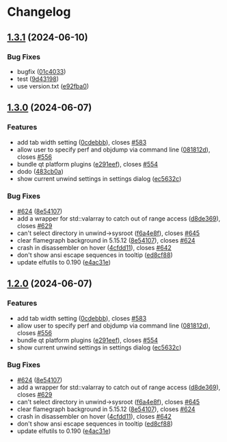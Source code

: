 # Changelog

## [1.3.1](https://github.com/lievenhey/hotspot/compare/v1.3.0...v1.3.1) (2024-06-10)


### Bug Fixes

* bugfix ([01c4033](https://github.com/lievenhey/hotspot/commit/01c403340573698742d27b088f2bc1287a723fde))
* test ([9d43198](https://github.com/lievenhey/hotspot/commit/9d43198efb1b05a446577749d18dd76831c5bd16))
* use version.txt ([e92fba0](https://github.com/lievenhey/hotspot/commit/e92fba0da1fe83c7c7b52bc89453fbe3e9de5280))

## [1.3.0](https://github.com/lievenhey/hotspot/compare/v1.2.0...v1.3.0) (2024-06-07)


### Features

* add tab width setting ([0cdebbb](https://github.com/lievenhey/hotspot/commit/0cdebbb7dd7f7a00302405ed8eb20dcd322db31f)), closes [#583](https://github.com/lievenhey/hotspot/issues/583)
* allow user to specify perf and objdump via command line ([081812d](https://github.com/lievenhey/hotspot/commit/081812dba0470990b3e7d1e5f435459767c8efca)), closes [#556](https://github.com/lievenhey/hotspot/issues/556)
* bundle qt platform plugins ([e291eef](https://github.com/lievenhey/hotspot/commit/e291eef5999709d6750cd8fc5040711cf75d3429)), closes [#554](https://github.com/lievenhey/hotspot/issues/554)
* dodo ([483cb0a](https://github.com/lievenhey/hotspot/commit/483cb0ab4f041dfdc5edafeddd22bdaaa7afdd80))
* show current unwind settings in settings dialog ([ec5632c](https://github.com/lievenhey/hotspot/commit/ec5632c1090ac6e6ea71cf5325fd1b53feda2d49))


### Bug Fixes

* [#624](https://github.com/lievenhey/hotspot/issues/624) ([8e54107](https://github.com/lievenhey/hotspot/commit/8e5410759df0b37f352eff968bc8b87e9367c1b2))
* add a wrapper for std::valarray to catch out of range access ([d8de369](https://github.com/lievenhey/hotspot/commit/d8de3698d12a736e82b54e2295e4d65e70d856e0)), closes [#629](https://github.com/lievenhey/hotspot/issues/629)
* can't select directory in unwind-&gt;sysroot ([f6a4e8f](https://github.com/lievenhey/hotspot/commit/f6a4e8fa81e22bc37d6f2272b93e3dc71c071a76)), closes [#645](https://github.com/lievenhey/hotspot/issues/645)
* clear flamegraph background in 5.15.12 ([8e54107](https://github.com/lievenhey/hotspot/commit/8e5410759df0b37f352eff968bc8b87e9367c1b2)), closes [#624](https://github.com/lievenhey/hotspot/issues/624)
* crash in disassembler on hover ([4cfdd11](https://github.com/lievenhey/hotspot/commit/4cfdd11814f3030d7d07c3c3dd508712ca9f01e4)), closes [#642](https://github.com/lievenhey/hotspot/issues/642)
* don't show ansi escape sequences in tooltip ([ed8cf88](https://github.com/lievenhey/hotspot/commit/ed8cf88c168b62d7a184a87011beee302b57c5be))
* update elfutils to 0.190 ([e4ac31e](https://github.com/lievenhey/hotspot/commit/e4ac31e5756a5254616acfe68dbb771a9ccac5ff))

## [1.2.0](https://github.com/lievenhey/hotspot/compare/v1.1.1...v1.2.0) (2024-06-07)


### Features

* add tab width setting ([0cdebbb](https://github.com/lievenhey/hotspot/commit/0cdebbb7dd7f7a00302405ed8eb20dcd322db31f)), closes [#583](https://github.com/lievenhey/hotspot/issues/583)
* allow user to specify perf and objdump via command line ([081812d](https://github.com/lievenhey/hotspot/commit/081812dba0470990b3e7d1e5f435459767c8efca)), closes [#556](https://github.com/lievenhey/hotspot/issues/556)
* bundle qt platform plugins ([e291eef](https://github.com/lievenhey/hotspot/commit/e291eef5999709d6750cd8fc5040711cf75d3429)), closes [#554](https://github.com/lievenhey/hotspot/issues/554)
* show current unwind settings in settings dialog ([ec5632c](https://github.com/lievenhey/hotspot/commit/ec5632c1090ac6e6ea71cf5325fd1b53feda2d49))


### Bug Fixes

* [#624](https://github.com/lievenhey/hotspot/issues/624) ([8e54107](https://github.com/lievenhey/hotspot/commit/8e5410759df0b37f352eff968bc8b87e9367c1b2))
* add a wrapper for std::valarray to catch out of range access ([d8de369](https://github.com/lievenhey/hotspot/commit/d8de3698d12a736e82b54e2295e4d65e70d856e0)), closes [#629](https://github.com/lievenhey/hotspot/issues/629)
* can't select directory in unwind-&gt;sysroot ([f6a4e8f](https://github.com/lievenhey/hotspot/commit/f6a4e8fa81e22bc37d6f2272b93e3dc71c071a76)), closes [#645](https://github.com/lievenhey/hotspot/issues/645)
* clear flamegraph background in 5.15.12 ([8e54107](https://github.com/lievenhey/hotspot/commit/8e5410759df0b37f352eff968bc8b87e9367c1b2)), closes [#624](https://github.com/lievenhey/hotspot/issues/624)
* crash in disassembler on hover ([4cfdd11](https://github.com/lievenhey/hotspot/commit/4cfdd11814f3030d7d07c3c3dd508712ca9f01e4)), closes [#642](https://github.com/lievenhey/hotspot/issues/642)
* don't show ansi escape sequences in tooltip ([ed8cf88](https://github.com/lievenhey/hotspot/commit/ed8cf88c168b62d7a184a87011beee302b57c5be))
* update elfutils to 0.190 ([e4ac31e](https://github.com/lievenhey/hotspot/commit/e4ac31e5756a5254616acfe68dbb771a9ccac5ff))
